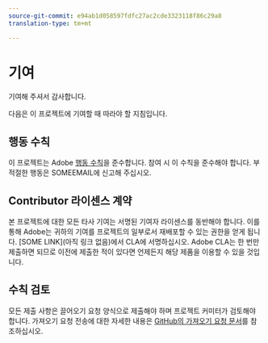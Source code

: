 ```yaml
---
source-git-commit: e94ab1d058597fdfc27ac2cde3323118f86c29a8
translation-type: tm+mt

---
```

# 기여


기여해 주셔서 감사합니다.

다음은 이 프로젝트에 기여할 때 따라야 할 지침입니다.

## 행동 수칙

이 프로젝트는 Adobe [행동 수칙](https://git.corp.adobe.com/OpenSourceAdvisoryBoard/starter-repo/blob/master/CODE_OF_CONDUCT.md)을 준수합니다. 참여 시 이 수칙을 준수해야 합니다. 부적절한 행동은 SOMEEMAIL에 신고해 주십시오.

## Contributor 라이센스 계약

본 프로젝트에 대한 모든 타사 기여는 서명된 기여자 라이센스를 동반해야 합니다. 이를 통해 Adobe는 귀하의 기여를 프로젝트의 일부로서
재배포할 수 있는 권한을 얻게 됩니다. [SOME LINK](아직 링크 없음)에서 CLA에 서명하십시오. Adobe CLA는 한 번만 제출하면 되므로 이전에 제출한 적이 있다면 언제든지 해당 제품을 이용할 수 있을 것입니다.

## 수칙 검토

모든 제출 사항은 끌어오기 요청 양식으로 제출해야 하며 프로젝트 커미터가
검토해야 합니다. 가져오기 요청 전송에 대한 자세한 내용은 [GitHub의 가져오기 요청 문서](https://help.github.com/articles/about-pull-requests/)를 참조하십시오.
